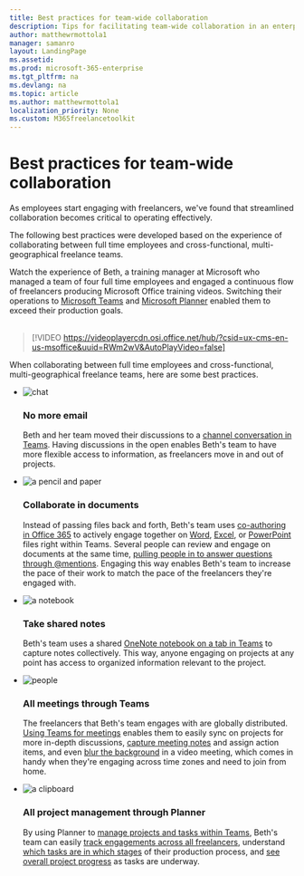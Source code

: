 ```yaml
---
title: Best practices for team-wide collaboration 
description: Tips for facilitating team-wide collaboration in an enterprise freelance program.
author: matthewrmottola1
manager: samanro
layout: LandingPage
ms.assetid: 
ms.prod: microsoft-365-enterprise
ms.tgt_pltfrm: na
ms.devlang: na
ms.topic: article
ms.author: matthewrmottola1
localization_priority: None 
ms.custom: M365freelancetoolkit
---
```

Best practices for team-wide collaboration
==========================================

As employees start engaging with freelancers, we've found that streamlined collaboration becomes critical to operating effectively. 

The following best practices were developed based on the experience of collaborating between full time employees and cross-functional, multi-geographical freelance teams. 

Watch the experience of Beth, a training manager at Microsoft who managed a team of four full time employees and engaged a continuous flow of freelancers producing Microsoft Office training videos. Switching their operations to [Microsoft Teams](https://products.office.com/microsoft-teams/) and [Microsoft Planner](https://products.office.com/business/task-management-software) enabled them to exceed their production goals.
<br><br>

> [!VIDEO https://videoplayercdn.osi.office.net/hub/?csid=ux-cms-en-us-msoffice&uuid=RWm2wV&AutoPlayVideo=false]


When collaborating between full time employees and cross-functional, multi-geographical freelance teams, here are some best practices.

<ul class="panelContent cardsJ">
    <li>
        <div class="cardSize">
            <div class="cardPadding">
                <div class="card">
                    <div class="cardImageOuter">
                        <div class="cardImage">
                            <img src="https://docs.microsoft.com/en-us/office/media/icons/chat.svg" alt="chat" />
                        </div>
                    </div>
                    <div class="cardText">
                        <h3>No more email</h3>
                        <p>Beth and her team moved their discussions to a <a href="https://support.office.com/article/chat-in-microsoft-teams-f3a917cb-1a83-42b2-a097-0678298703bb">channel conversation in Teams</a>. Having discussions in the open enables Beth's team to have more flexible access to information, as freelancers move in and out of projects.</p>
                    </div>
                </div>
            </div>
        </div>
    </li>
    <li>
        <div class="cardSize">
            <div class="cardPadding">
                <div class="card">
                    <div class="cardImageOuter">
                        <div class="cardImage">
                            <img src="https://docs.microsoft.com/en-us/office/media/icons/sign-up-blue.svg" alt="a pencil and paper" />
                        </div>
                    </div>
                    <div class="cardText">
                        <h3>Collaborate in documents</h3>
                        <p>Instead of passing files back and forth, Beth's team uses <a href="https://support.office.com/article/9b200289-dbac-4823-85bd-628a5c7bb0ae">co-authoring in Office 365</a> to actively engage together on <a href="https://support.office.com/article/7dd3040c-3f30-4fdd-bab0-8586492a1f1d">Word</a>, <a href="https://support.office.com/article/7152aa8b-b791-414c-a3bb-3024e46fb104">Excel</a>, or <a href="https://support.office.com/article/0c30ee3f-8674-4f0e-97be-89cf2892a34d">PowerPoint</a> files right within Teams. Several people can review and engage on documents at the same time, <a href="https://support.office.com/article/644bf689-31a0-4977-a4fb-afe01820c1fd">pulling people in to answer questions through @mentions</a>. Engaging this way enables Beth's team to increase the pace of their work to match the pace of the freelancers they're engaged with.</p>
                    </div>
                </div>
            </div>
        </div>
    </li>
    <li>
        <div class="cardSize">
            <div class="cardPadding">
                <div class="card">
                    <div class="cardImageOuter">
                        <div class="cardImage">
                            <img src="https://docs.microsoft.com/en-us/office/media/icons/Notebook-blue.svg" alt="a notebook" />
                        </div>
                    </div>
                    <div class="cardText">
                        <h3>Take shared notes</h3>
                        <p>Beth's team uses a shared <a href="https://support.office.com/article/0ec78cc3-ba3b-4279-a88e-aa40af9865c2">OneNote notebook on a tab in Teams</a> to capture notes collectively. This way, anyone engaging on projects at any point has access to organized information relevant to the project.</p>
                    </div>
                </div>
            </div>
        </div>
    </li>
    <li>
        <div class="cardSize">
            <div class="cardPadding">
                <div class="card">
                    <div class="cardImageOuter">
                        <div class="cardImage">
                            <img src="https://docs.microsoft.com/en-us/office/media/icons/users-people.svg" alt="people" />
                        </div>
                    </div>
                    <div class="cardText">
                        <h3>All meetings through Teams</h3>
                        <p>The freelancers that Beth's team engages with are globally distributed. <a href="https://support.office.com/article/d92432d5-dd0f-4d17-8f69-06096b6b48a8">Using Teams for meetings</a> enables them to easily sync on projects for more in-depth discussions, <a href="https://support.office.com/article/3eadf032-0ef8-4d60-9e21-0691d317d103">capture meeting notes</a> and assign action items, and even <a href="https://support.office.com/article/f77a2381-443a-499d-825e-509a140f4780">blur the background</a> in a video meeting, which comes in handy when they're engaging across time zones and need to join from home.</p>
                    </div>
                </div>
            </div>
        </div>
    </li>
    <li>
        <div class="cardSize">
            <div class="cardPadding">
                <div class="card">
                    <div class="cardImageOuter">
                        <div class="cardImage">
                            <img src="https://docs.microsoft.com/en-us/office/media/icons/tasks-blue.svg" alt="a clipboard" />
                        </div>
                    </div>
                    <div class="cardText">
                        <h3>All project management through Planner</h3>
                        <p>By using Planner to <a href="https://support.office.com/article/62798a9f-e8f7-4722-a700-27dd28a06ee0">manage projects and tasks within Teams</a>, Beth's team can easily <a href="https://support.office.com/article/7fee6495-d9c3-489a-8ae4-345804d2035c">track engagements across all freelancers</a>, understand <a href="https://support.office.com/article/238af119-3c2b-4cbb-a124-29da99488139">which tasks are in which stages</a> of their production process, and <a href="https://support.office.com/article/c351e8df-080c-4eca-b8c7-37dc3fb1a9c8">see overall project progress</a> as tasks are underway.</p>
                    </div>
                </div>
            </div>
        </div>
    </li>
</ul>